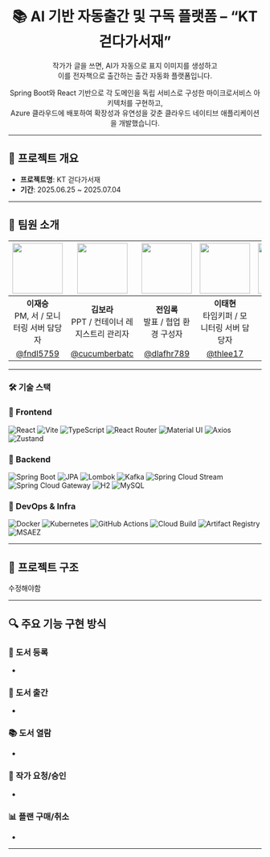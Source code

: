 <h1 align="center">📚 AI 기반 자동출간 및 구독 플랫폼 – “KT 걷다가서재”</h1>

<p align="center">
  작가가 글을 쓰면, AI가 자동으로 표지 이미지를 생성하고<br/>
  이를 전자책으로 출간하는 출간 자동화 플랫폼입니다.
</p>

<p align="center">
  Spring Boot와 React 기반으로 각 도메인을 독립 서비스로 구성한 마이크로서비스 아키텍처를 구현하고,<br/>
  Azure 클라우드에 배포하여 확장성과 유연성을 갖춘 클라우드 네이티브 애플리케이션을 개발했습니다.
</p>

---

## 📌 프로젝트 개요

- **프로젝트명**: KT 걷다가서재
- **기간**: 2025.06.25 ~ 2025.07.04

---

## 👥 팀원 소개

| <img src="https://github.com/fndl5759.png" width="100"/> | <img src="https://github.com/cucumberbatc.png" width="100"/> | <img src="https://github.com/dlafhr789.png" width="100"/> | <img src="https://github.com/thlee17.png" width="100"/> | <img src="https://github.com/gayomiiiii.png" width="100"/> | <img src="https://github.com/Mnemosyne1234.png" width="100"/> |
|:--:|:--:|:--:|:--:|:--:|:--:|
| **이재승**<br/> PM, 서 / 모니터링 서버 담당자 | **김보라**<br/> PPT / 컨테이너 레지스트리 관리자 | **전임록**<br/> 발표 / 협업 환경 구성자 | **이태현**<br/> 타임키퍼 / 모니터링 서버 담당자 | **최가영**<br/> 검토 / 파이프라인 관리자 | **최미소**<br/> PPT / 쿠버네티스 클러스터 관리자 |
| [@fndl5759](https://github.com/fndl5759) | [@cucumberbatc](https://github.com/cucumberbatc) | [@dlafhr789](https://github.com/dlafhr789) | [@thlee17](https://github.com/thlee17) | [@gayomiiiii](https://github.com/gayomiiiii) | [@Mnemosyne1234](https://github.com/Mnemosyne1234) |


---

### 🛠 기술 스택

### 🔹 Frontend

![React](https://img.shields.io/badge/React-61DAFB?style=for-the-badge&logo=React&logoColor=black)
![Vite](https://img.shields.io/badge/Vite-646CFF?style=for-the-badge&logo=Vite&logoColor=white)
![TypeScript](https://img.shields.io/badge/TypeScript-3178C6?style=for-the-badge&logo=typescript&logoColor=white)
![React Router](https://img.shields.io/badge/React%20Router-CA4245?style=for-the-badge&logo=reactrouter&logoColor=white)
![Material UI](https://img.shields.io/badge/MUI-007FFF?style=for-the-badge&logo=mui&logoColor=white)
![Axios](https://img.shields.io/badge/Axios-5A29E4?style=for-the-badge)
![Zustand](https://img.shields.io/badge/Zustand-000000?style=for-the-badge&logo=Zustand&logoColor=white)


### 🔹 Backend

![Spring Boot](https://img.shields.io/badge/Spring%20Boot-6DB33F?style=for-the-badge&logo=springboot&logoColor=white)
![JPA](https://img.shields.io/badge/JPA-Hibernate-59666C?style=for-the-badge&logo=hibernate)
![Lombok](https://img.shields.io/badge/Lombok-CA2131?style=for-the-badge)
![Kafka](https://img.shields.io/badge/Apache%20Kafka-231F20?style=for-the-badge&logo=apachekafka&logoColor=white)
![Spring Cloud Stream](https://img.shields.io/badge/Spring%20Cloud%20Stream-6DB33F?style=for-the-badge)
![Spring Cloud Gateway](https://img.shields.io/badge/Spring%20Cloud%20Gateway-6DB33F?style=for-the-badge)
![H2](https://img.shields.io/badge/H2_DB-1A237E?style=for-the-badge)
![MySQL](https://img.shields.io/badge/MySQL-4479A1?style=for-the-badge&logo=mysql&logoColor=white)

### 🔹 DevOps & Infra

![Docker](https://img.shields.io/badge/Docker-2496ED?style=for-the-badge&logo=docker&logoColor=white)
![Kubernetes](https://img.shields.io/badge/Kubernetes-326CE5?style=for-the-badge&logo=kubernetes&logoColor=white)
![GitHub Actions](https://img.shields.io/badge/GitHub%20Actions-2088FF?style=for-the-badge&logo=githubactions&logoColor=white)
![Cloud Build](https://img.shields.io/badge/GCP%20Cloud%20Build-4285F4?style=for-the-badge&logo=googlecloud&logoColor=white)
![Artifact Registry](https://img.shields.io/badge/Artifact%20Registry-4285F4?style=for-the-badge&logo=googlecloud&logoColor=white)
![MSAEZ](https://img.shields.io/badge/MSAEZ-DD0031?style=for-the-badge)




---

## 📁 프로젝트 구조
수정해야함 


---

## 🔍 주요 기능 구현 방식

### 📘 도서 등록 
- 
  
### 🤖 도서 출간
- 
  
### 📚 도서 열람
- 
  
### 👤 작가 요청/승인
- 
  
### 📊 플랜 구매/취소
- 
  

---




